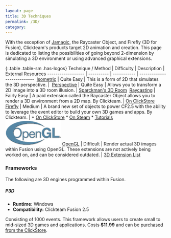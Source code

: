 ```yaml
---
layout: page
title: 3D Techniques
permalink: /3D/
category:
---
```


With the exception of [Jamagic](/jamagic/)‎, the Raycaster Object, and Firefly (3D for Fusion), Clickteam's products target 2D animation and creation. This page is dedicated to listing the possibilities of going beyond 2-dimension by simulating a 3D environment or using advanced graphical extensions.

{:.table .table-sm .has-logos}
Technique / Method | Difficulty | Description | External Resources
------------------ | ---------- | ----------- | ---------------------------
![]() [Isometric](/3D/isometric/) | Quite Easy | This is a form of 2D that simulates the 3D perspective. |
![]() [Perspective](/3D/perspective/) | Quite Easy | Allows you to transform a 2D image into a 3D room illusion. | [Sparckman's 3D Room](http://community.clickteam.com/threads/91230-3D-room-without-3D-software-five-nights-at-a-creepy-room)
![]() [Raycasting](/3D/raycasting/) | Fairly Easy | A paid extension called the Raycaster Object allows you to render a 3D environment from a 2D map. By Clickteam. | [On ClickStore](http://clickstore.clickteam.com/raycaster-object)
![]() [Firefly](/3D/firefly/) | Medium | A brand new set of objects to power CF2.5 with the ability to leverage the event editor to build your own 3D games and apps. By Clickteam. | * [On ClickStore](http://clickstore.clickteam.com/firefly3D)  * [On Steam](http://store.steampowered.com/app/267655/Firefly/) * [Tutorials](http://library.clickteam.com/firefly/firefly-tutorials/)
![OpenGL Logo](/wiki/assets/Platforms/OpenGL.png) [OpenGL](/3D/opengl/) | Difficult | Render actual 3D images within Fusion using OpenGL. These extensions are not actively being worked on, and can be considered outdated. | [3D Extension List](/extensions/3D/)

### Frameworks

The following are 3D engines programmed within Fusion.

##### P3D

* **Runtime:** Windows
* **Compatibility:** Clickteam Fusion 2.5

Consisting of 1000 events. This framework allows users to create small to mid-sized 3D games and applications. Costs **$11.99** and can be [purchased from the ClickStore](http://clickstore.clickteam.com/p3d_3d_framework).
